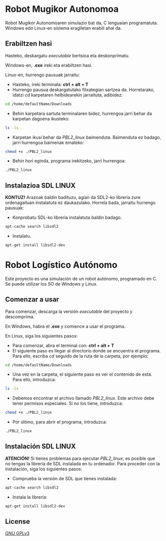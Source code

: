 # Robot Mugikor Autonomoa

Robot Mugikor Autonomoaren simulazio bat da, C lenguaian programatuta. Windows edo Linux-en sistema eragiletan erabili ahal da.

## Erabiltzen hasi

Hasteko, deskargatu *executable* bertsioa eta deskonprimatu.

Windows-en, **.exe**  ireki eta erabiltzen hasi.

Linux-en, hurrengo pausuak jarraitu:

   - Hasteko, ireki terminala: **ctrl + alt + T**
   - Hurrengo pausua deskargatutako fitxategian sartzea da. Horretarako, idatzi *cd* karpetaren helbidearekin jarraituta, adibidez:


```bash
cd /home/defaultName/Downloads
```
   - Behin karpetara sartuta terminalaren bidez, hurrengoa jarri behar da karpetan dagoena ikusteko:

```bash
ls -ls
```

   - Karpetan ikusi behar da *PBL2_linux* baimenduta. Baimenduta ez badago, jarri hurrengoa baimenak emateko:

```bash
chmod +x ./PBL2_linux
```

   - Behin hori eginda, programa irekitzeko, jarri hurrengoa:

```bash
./PBL2_linux
```

## Instalazioa SDL LINUX

**KONTUZ!** Arazoak baldin badituzu, agian da SDL2-ko libreria zure ordenagailuan instalatuta ez daukazulako. Horrela bada, jarraitu hurrengo pausuak:

- Konprobatu SDL-ko libreria instalatuta baldin badago.

```bash
apt-cache search libsdl2
```

- Instalatu.

```bash
apt-get install libsdl2-dev
```

# Robot Logístico Autónomo

Este proyecto es una simulación de un robot autónomo, programado en C. Se puede utilizar los SO de Windows y Linux.

## Comenzar a usar

Para comenzar, descarga la versión *executable* del proyecto y descomprima.

En Windows, habra el **.exe**  y comience a usar el programa.

En Linux, siga los siguientes pasos:

   - Para comenzar, abra el terminal con: **ctrl + alt + T**
   - El siguiente paso es llegar al directorio donde se encuentra el programa. Para ello, escriba *cd* seguido de la ruta de la carpeta, por ejemplo:


```bash
cd /home/defaultName/Downloads
```

   - Una vez en la carpeta, el siguiente paso es ver el contenido de esta. Para ello, introduzca:

```bash
ls -ls
```

   - Debemos encontrar el archivo llamado *PBL2_linux*. Este archivo debe tener permisos especiales. Si no los tiene, introduzca:

```bash
chmod +x ./PBL2_linux
```

   - Por último, para abrir el programa, introduzca:

```bash
./PBL2_linux
```

## Instalación SDL LINUX

**ATENCIÓN!** Si tienes problemas para ejecutar *PBL2_linux*, es posible que no tengas la librería de SDL instalada en tu ordenador. Para proceder con la instalación, siga los siguientes pasos:

- Comprueba la versión de SDL que tienes instalada:

```bash
apt-cache search libsdl2
```

- Instala la librería:

```bash
apt-get install libsdl2-dev
```

## License
[GNU GPLv3](https://choosealicense.com/licenses/gpl-3.0/)
